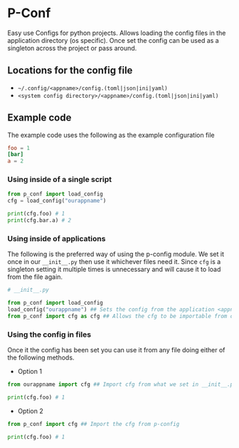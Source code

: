 # P-Conf

Easy use Configs for python projects. Allows loading the config files in the application directory (os specific). Once set the config can be used as a singleton across the project or pass around.

## Locations for the config file
*  ```~/.config/<appname>/config.(toml|json|ini|yaml)```
* ```<system config directory>/<appname>/config.(toml|json|ini|yaml)```

## Example code

The example code uses the following as the example configuration file
```toml
foo = 1
[bar]
a = 2
```

### Using inside of a single script
```python
from p_conf import load_config
cfg = load_config("ourappname")

print(cfg.foo) # 1
print(cfg.bar.a) # 2
```


### Using inside of applications
The following is the preferred way of using the p-config module. We set it once in our `__init__.py` then use it whichever files need it. Since `cfg` is a singleton setting it multiple times is unnecessary and will cause it to load from the file again.

```python
# __init__.py

from p_conf import load_config
load_config("ourappname") ## Sets the config from the application <appname> directory
from p_conf import cfg as cfg ## Allows the cfg to be importable from our app

```

### Using the config in files
Once it the config has been set you can use it from any file doing either of the following methods.
* Option 1
```python
from ourappname import cfg ## Import cfg from what we set in __init__.py

print(cfg.foo) # 1
```

* Option 2
```python
from p_conf import cfg ## Import the cfg from p-config

print(cfg.foo) # 1
```